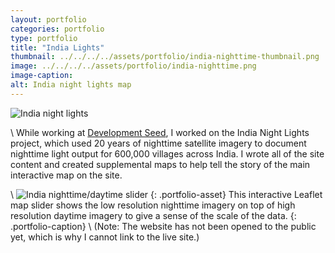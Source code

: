 ```yaml
---
layout: portfolio
categories: portfolio
type: portfolio
title: "India Lights"
thumbnail: ../../../../assets/portfolio/india-nighttime-thumbnail.png
image: ../../../../assets/portfolio/india-nighttime.png
image-caption:
alt: India night lights map
---
```

![India night lights]({{page.image}})

\\
While working at [Development Seed](https://developmentseed.org/), I worked on the India Night Lights project, which used 20 years of nighttime satellite imagery to document nighttime light output for 600,000 villages across India. I wrote all of the site content and created supplemental maps to help tell the story of the main interactive map on the site.

\\
![India nighttime/daytime slider](../../../../assets/portfolio/india-nighttime-daytime.gif)
{: .portfolio-asset}
This interactive Leaflet map slider shows the low resolution nighttime imagery on top of high resolution daytime imagery to give a sense of the scale of the data.
{: .portfolio-caption}
\\
(Note: The website has not been opened to the public yet, which is why I cannot link to the live site.)
